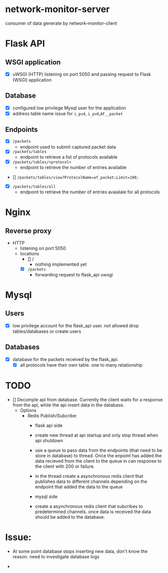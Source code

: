 # network-monitor-server
consumer of data generate by network-monitor-client

# Flask API

## WSGI application
- [x] uWSGI (HTTP) listening on port 5050 and passing request to Flask (WSGI) application

## Database
- [x] configured low privilege Mysql user for the application
- [x] address table name issue for `i_pv4`, `i_pv6`,`AF__packet` 
## Endpoints
- [x] `/packets`
  - endpoint used to submit captured packet data
- [x] `/packets/tables`
  - endpoint to retrieve a list of protocols available
- [x] `/packets/tables/<protocol>`
  - endpoint to retrieve the number of entries available
- [] `/packets/tables/view?ProtocolName=af_packet;Limit=100;`
- [x] `/packets/tables/all`
  - endpoint to retrieve the number of entries avaialale for all protocols


# Nginx
## Reverse proxy
- HTTP
  - listening on port 5050
  - locations
    - [] /
      - nothing implemented yet
    - [x] `/packets` 
      - forwarding request to flask_api uwsgi


# Mysql

## Users
- [x] low privilege account for the flask_api user. not allowed drop tables/databases or create users  

## Databases
- [x] database for the packets received by the flask_api.
  - [x] all protocols have their own table. one to many relationship

# TODO
- [] Decomple api from database. Currently the client waits for a response from the api, while the api insert data in the database.
  - Options
    - Redis Publish/Subcribe:
      - flask api side
      - create new thread at api startup and only stop thread when api shutdown
      - use a queue to pass data from the endpoints (that need to be store in database) to thread. Once the enpoint has added the data recieved from the client to the queue in can response to the client with 200 or failure. 
      - in the thread create a asynchronous redis client that publishes data to different channels depending on the endpoint that added the data to the queue

      - mysql side
      - create a asynchronous redis client that subcribes to predetermined channels. once data is received the data should be added to the database.

# Issue:
- At some point database stops inserting new data, don't know the reason. need to investigate database logs

- 